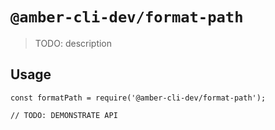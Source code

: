 # `@amber-cli-dev/format-path`

> TODO: description

## Usage

```
const formatPath = require('@amber-cli-dev/format-path');

// TODO: DEMONSTRATE API
```
